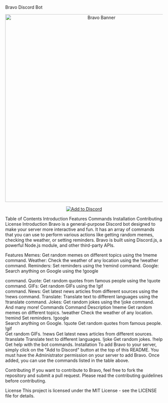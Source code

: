 Bravo Discord Bot
<p align="center">
  <img src="https://i.imgur.com/iN8rN7J.png" alt="Bravo Banner" width="600">
</p>
<p align="center">
  <a href="https://discord.com/oauth2/authorize?client_id=890989208245028650&permissions=8&scope=bot">
    <img src="https://img.shields.io/badge/Add%20to%20your%20Discord-7289DA?style=for-the-badge&logo=discord&logoColor=white" alt="Add to Discord" />
  </a>
</p>
Table of Contents
Introduction
Features
Commands
Installation
Contributing
License
Introduction
Bravo is a general-purpose Discord bot designed to make your server more interactive and fun. It has an array of commands that you can use to perform various actions like getting random memes, checking the weather, or setting reminders. Bravo is built using Discord.js, a powerful Node.js module, and other third-party APIs.

Features
Memes: Get random memes on different topics using the !meme command.
Weather: Check the weather of any location using the !weather <location> command.
Reminders: Set reminders using the !remind <time> <message> command.
Google: Search anything on Google using the !google <search query> command.
Quote: Get random quotes from famous people using the !quote command.
GIFs: Get random GIFs using the !gif <search query> command.
News: Get latest news articles from different sources using the !news <source> command.
Translate: Translate text to different languages using the !translate <language code> <text> command.
Jokes: Get random jokes using the !joke command.
And many more!
Commands
Command	Description
!meme	Get random memes on different topics.
!weather <location>	Check the weather of any location.
!remind <time> <message>	Set reminders.
!google <search query>	Search anything on Google.
!quote	Get random quotes from famous people.
!gif <search query>	Get random GIFs.
!news <source>	Get latest news articles from different sources.
!translate <language code> <text>	Translate text to different languages.
!joke	Get random jokes.
!help	Get help with the bot commands.
Installation
To add Bravo to your server, simply click on the "Add to Discord" button at the top of this README. You must have the Administrator permission on your server to add Bravo. Once added, you can use the commands listed in the table above.

Contributing
If you want to contribute to Bravo, feel free to fork the repository and submit a pull request. Please read the contributing guidelines before contributing.

License
This project is licensed under the MIT License - see the LICENSE file for details.
